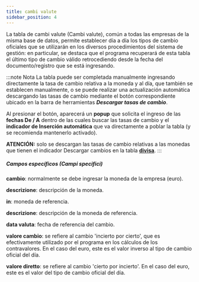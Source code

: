```yaml
---
title: cambi valute
sidebar_position: 4
---
```


La tabla de cambi valute (Cambi valute), común a todas las empresas de la misma base de datos, permite establecer día a día los tipos de cambio oficiales que se utilizarán en los diversos procedimientos del sistema de gestión: en particular, se destaca que el programa recuperará de esta tabla el último tipo de cambio válido retrocediendo desde la fecha del documento/registro que se está ingresando.

:::note Nota
La tabla puede ser completada manualmente ingresando directamente la tasa de cambio relativa a la moneda y al día, que también se establecen manualmente, o se puede realizar una actualización automática descargando las tasas de cambio mediante el botón correspondiente ubicado en la barra de herramientas ***Descargar tasas de cambio***.

Al presionar el botón, aparecerá un **popup** que solicita el ingreso de las **fechas De / A** dentro de las cuales buscar las tasas de cambio y el **indicador de Inserción automática** que va directamente a poblar la tabla (y se recomienda mantenerlo activado).

**ATENCIÓN:** solo se descargan las tasas de cambio relativas a las monedas que tienen el indicador Descargar cambios en la tabla [**divisa**](/docs/configurations/tables/general-settings/currencies).
:::


##### Campos específicos (Campi specifici)

**cambio**: normalmente se debe ingresar la moneda de la empresa (euro).

**descrizione**: descripción de la moneda.

**in**: moneda de referencia.

**descrizione**: descripción de la moneda de referencia.

**data valuta**: fecha de referencia del cambio.

**valore cambio**: se refiere al cambio 'incierto por cierto', que es efectivamente utilizado por el programa en los cálculos de los contravalores. En el caso del euro, este es el valor inverso al tipo de cambio oficial del día.

**valore diretto**: se refiere al cambio 'cierto por incierto'. En el caso del euro, este es el valor del tipo de cambio oficial del día.